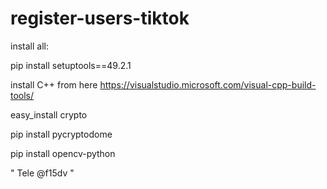 # register-users-tiktok


install all:

pip install setuptools==49.2.1

install C++ from here https://visualstudio.microsoft.com/visual-cpp-build-tools/

easy_install crypto

pip install pycryptodome

pip install opencv-python




" Tele @f15dv "
